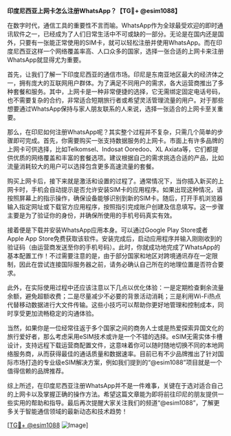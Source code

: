 **印度尼西亚上网卡怎么注册WhatsApp？【TG💪+ @esim1088】**

在数字时代，通信工具的重要性不言而喻。WhatsApp作为全球最受欢迎的即时通讯软件之一，已经成为了人们日常生活中不可或缺的一部分。无论是在国内还是国外，只要有一张能正常使用的SIM卡，就可以轻松注册并使用WhatsApp。而在印度尼西亚这样一个网络覆盖率高、人口众多的国家，选择一张合适的上网卡来注册WhatsApp就显得尤为重要。

首先，让我们了解一下印度尼西亚的通信市场。印尼是东南亚地区最大的经济体之一，拥有庞大的互联网用户群体。为了满足不同用户的需求，各大运营商推出了多种套餐和服务。其中，上网卡是一种非常便捷的选择，它无需绑定固定电话号码，也不需要复杂的合约，非常适合短期旅行者或希望灵活管理流量的用户。对于那些想要通过WhatsApp保持与家人朋友联系的人来说，选择一张适合的上网卡至关重要。

那么，在印尼如何注册WhatsApp呢？其实整个过程并不复杂，只需几个简单的步骤即可完成。首先，你需要购买一张支持数据服务的上网卡。市面上有许多品牌的上网卡可供选择，比如Telkomsel、Indosat Ooredoo、XL Axiata等，它们都提供优质的网络覆盖和丰富的套餐选项。建议根据自己的需求挑选合适的产品，比如流量消耗较大的用户可以选择包含更多高速流量的套餐。

购买上网卡后，接下来就是激活和设置的过程了。通常情况下，当你插入新买的上网卡时，手机会自动提示是否允许安装SIM卡的应用程序。如果出现这种情况，请按照屏幕上的指示操作，确保设备能够识别到新的SIM卡。随后，打开手机浏览器输入指定网址或下载官方应用程序，按照指引完成账户创建及信息填写。这一步骤主要是为了验证你的身份，并确保所使用的手机号码真实有效。

接着便是下载并安装WhatsApp应用本身。可以通过Google Play Store或者Apple App Store免费获取该软件。安装完成后，启动应用程序并输入刚刚收到的验证码（由运营商发送至你的手机号码）。此时，你就成功地完成了WhatsApp的基本配置工作！不过需要注意的是，由于部分国家和地区对跨境通讯存在一定限制，因此在尝试连接国际服务器之前，请务必确认自己所在的地理位置是否符合要求。

此外，在实际使用过程中还应该注意以下几点以优化体验：一是定期检查剩余流量余额，避免超额收费；二是尽量减少不必要的背景活动消耗；三是利用Wi-Fi热点代替移动数据进行大文件传输。这些小技巧可以帮助你更好地管理和控制成本，同时享受更加流畅稳定的沟通体验。

当然，如果你是一位经常往返于多个国家之间的商务人士或是热爱探索异国文化的旅行爱好者，那么考虑采用eSIM技术或许是一个不错的选择。eSIM无需实体卡槽设计，支持远程下载运营商配置文件，这意味着你可以随时随地切换不同的本地网络服务商，从而获得最佳的通话质量和数据速率。目前已有不少品牌推出了针对国际市场打造的专业级eSIM解决方案，例如我们提到的“@esim1088”项目就是一个值得信赖的品牌推荐。

综上所述，在印度尼西亚注册WhatsApp并不是一件难事，关键在于选对适合自己的上网卡以及掌握正确的操作方法。希望这篇文章能为即将前往印尼的朋友提供一些实用的帮助和指导。最后再次提醒大家关注我们的频道“@esim1088”，了解更多关于智能通信领域的最新动态和技术趋势！

[[TG💪+ @esim1088](https://t.me/s/esim1088) ![Image](https://i.postimg.cc/4NQfJmqS/Snipaste-2025-05-13-00-14-12.png)]